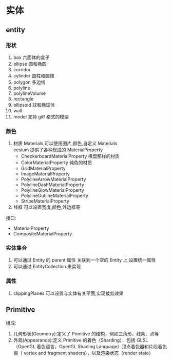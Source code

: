 # 实体

## entity

### 形状

1. box 六面体的盒子
2. ellipse 圆和椭圆
3. corridor
4. cylinder 圆柱和圆锥
5. polygon 多边线
6. polyline
7. polylineVolume
8. rectangle
9. ellipsoid 球和椭球体
10. wall
11. model 支持 gitf 格式的模型

### 颜色

1. 材质 Materials,可以使用图片,颜色,自定义 Materials  
    cesium 提供了各种现成的 MaterialProperty
   - CheckerboardMaterialProperty 棋盘那样的材质
   - ColorMaterialProperty 纯色的材质
   - GridMaterialProperty
   - ImageMaterialProperty
   - PolylineArrowMaterialProperty
   - PolylineDashMaterialProperty
   - PolylineGlowMaterialProperty
   - PolylineOutlineMaterialProperty
   - StripeMaterialProperty
2. 线框 可以设置宽度,颜色,外边框等

接口:

- MaterialProperty
- CompositeMaterialProperty

### 实体集合

1. 可以通过 Entity 的 parent 属性 关联到一个空的 Entity 上,设置统一属性
2. 可以通过 EntityCollection 来实现

### 属性

1. clippingPlanes 可以设置与实体有关平面,实现裁剪效果

## Primitive

组成:

1. 几何形状(Geometry):定义了 Primitive 的结构，例如三角形、线条、点等
2. 外观(Appearance):定义 Primitive 的着色（Sharding），包括 GLSL（OpenGL 着色语言，OpenGL Shading Language）顶点着色器和片段着色器（ vertex and fragment shaders），以及渲染状态（render state）
